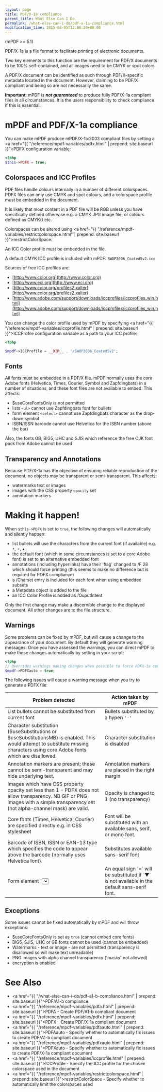 ```yaml
---
layout: page
title: PDF/X-1a compliance
parent_title: What Else Can I Do
permalink: /what-else-can-i-do/pdf-x-1a-compliance.html
modification_time: 2015-08-05T12:00:20+00:00
---
```


(mPDF >= 5.1)

PDF/X-1a is a file format to facilitate printing of electronic documents.

Two key elements to this function are the requirement for PDF/X documents to be 100% self-contained, and all images 
need to be CMYK or spot colors.

A PDF/X document can be identified as such through PDF/X-specific metadata located in the document. However, 
claiming to be PDF/X compliant and being so are not necessarily the same.

**Important**: mPDF is ***not guaranteed*** to produce fully PDF/X-1a compliant files in all circumstances. 
It is the users responsibility to check compliance if this is essential.

# mPDF and PDF/X-1a compliance

You can make mPDF produce mPDF/X-1a:2003 compliant files by setting 
a <a href="{{ "/reference/mpdf-variables/pdfx.html" | prepend: site.baseurl }}">PDFX</a> configuration variable:

```php
<?php
$this->PDFX = true;

```

## Colorspaces and ICC Profiles

PDF files handle colours internally in a number of different colorspaces. PDFX files can only use CMYK and spot colours, 
and a colorspace profile must be embedded in the document.

It is likely that most content in a PDF file will be RGB unless you have specifically defined otherwise e.g. 
a CMYK JPG image file, or colours defined as CMYK() etc.

Colorspaces can be altered using 
<a href="{{ "/reference/mpdf-variables/restrictcolorspace.html" | prepend: site.baseurl }}">restrictColorSpace</a>.

An ICC Color profile must be embedded in the file.

A default CMYK ICC profile is included with mPDF: `SWOP2006_Coated5v2.icc`

Sources of free ICC profiles are:

- [http://www.color.org](http://www.color.org)
- [http://www.eci.org](http://www.eci.org)
- [http://www.color.org/profiles2.xalter](http://www.color.org/profiles2.xalter) 
- [http://www.adobe.com/support/downloads/iccprofiles/iccprofiles_win.html](http://www.adobe.com/support/downloads/iccprofiles/iccprofiles_win.html) 

You can change the color profile used by mPDF by specifying 
<a href="{{ "/reference/mpdf-variables/iccprofile.html" | prepend: site.baseurl }}">ICCProfile</a> configuration variable as 
a path to your ICC profile:

```php
<?php

$mpdf->ICCProfile = __DIR__ . '/SWOP2006_Coated5v2';

```

## Fonts

All fonts must be embedded in a PDF/X file. mPDF normally uses the core Adobe fonts (Helvetica, Times, Courier, 
Symbol and Zapfdingbats) in a number of situations, and these font files are not available to embed. This affects:

- <span class="parameter">$useCoreFontsOnly</span> is not permitted
- lists `<ul>` cannot use Zapfdingbats font for bullets
- form element `<select>` cannot use Zapfdingbats character as the drop-down symbol
- ISBN/ISSN barcode cannot use Helvetica for the ISBN number (above the bar)

Also, the fonts GB, BIG5, UHC and SJIS which reference the free CJK font pack from Adobe cannot be used

## Transparency and Annotations

Because PDF/X-1a has the objective of ensuring reliable reproduction of the document, no objects may be transparent 
or semi-transparent. This affects:

- watermarks text or images
- images with the CSS property `opacity` set
- annotation markers

# Making it happen!

When `$this->PDFX` is set to `true`, the following changes will automatically and silently happen:

- list bullets will use the characters from the current font (if available) e.g. `•`, `⚬`, `▪` 
- the default font (which in some circumstances is set to a core Adobe font) is set to an alternative embedded font
- annotations (including hyperlinks) have their 'flag' changed to /F 28 which should force printing 
  (this seems to make no difference but is required for PDFX compliance)
- a /Charset entry is included for each font when using embedded subsets
- a Metadata object is added to the file 
- an ICC Color Profile is added as /OuputIntent

Only the first change may make a discernible change to the displayed document. All other changes are to the file structure.

## Warnings

Some problems can be fixed by mPDF, but will cause a change to the appearance of your document. By default they will 
generate warning messages. Once you have assessed the warnings, you can direct mPDF to make these changes automatically 
by setting in your script:

```php
<?php
// Overrides warnings making changes when possible to force PDFX-1a compliance
$mpdf->PDFXauto = true; 

```

The following issues will cause a warning message when you try to generate a PDFX file:

<table class="table">
<thead>
<tr>
  <th>Problem detected</th>
  <th>Action taken by mPDF</th>
</tr>
</thead>
<tbody>
<tr>
  <td>List bullets cannot be substituted from current font</td>
  <td>Bullets substituted by a hypen <code>'-'</code></td>
</tr>
<tr>
  <td>Character substitution (<span class="parameter">$useSubstitutions</span> or 
  <span class="parameter">$useSubstitutionsMB</span>) is enabled. This would attempt to substitute 
  missing characters using core Adobe fonts which are disallowed.</td>
  <td>Character substitution is disabled</td>
</tr>
<tr>
  <td>Annotation markers are present; these cannot be semi-transparent and may hide underlying text.</td>
  <td>Annotation markers are placed in the right margin</td>
</tr>
<tr>
  <td>Images which have CSS property opacity set less than 1 - PDFX does not allow transparency. NB GIF or 
  PNG images with a simple transparency set (not alpha-channel mask) are valid.
  </td>
  <td>Opacity is changed to 1 (no transparency)</td>
</tr>
<tr>
  <td>Core fonts (Times, Helvetica, Courier) are specified directly e.g. in CSS stylesheet</td>
  <td>Font will be substituted with an available sans, serif, or mono font.</td>
</tr>
<tr>
  <td>
  Barcode of ISBN, ISSN or EAN-13 type which specifies the code to appear above the barcode 
  (normally uses Helvetica font).
  </td>
  <td>Substitutes available sans-serif font</td>
</tr>
<tr>
  <td markdown="1">
  Form element `<select>` which normally uses a Zapfdingbats character for the drop-down symbol.
  </td>
  <td markdown="1">
  An equal sign `=` will be substituted if `▼` is not available in the default sans-serif font.
  </td>
</tr>
</tbody>
</table>


## Exceptions

Some issues cannot be fixed automatically by mPDF and will throw exceptions:

- <span class="parameter">$useCoreFontsOnly</span> is set as `true` (cannot embed core fonts)
- BIG5, SJIS, UHC or GB fonts cannot be used (cannot be embedded)
- Watermarks - text or image - are not permitted (transparency is disallowed so will make text unreadable)
- PNG images with alpha channel transparency ('masks' not allowed)
- encryption is enabled

# See Also

- <a href="{{ "/what-else-can-i-do/pdf-a1-b-compliance.html" | prepend: site.baseurl }}">PDF/A1-b compliance</a>
- <a href="{{ "/reference/mpdf-variables/pdfa.html" | prepend: site.baseurl }}">PDFA</a> - Create PDF/A1-b compliant document
- <a href="{{ "/reference/mpdf-variables/pdfx.html" | prepend: site.baseurl }}">PDFX</a> - Create PDF/X-1a compliant document
- <a href="{{ "/reference/mpdf-variables/pdfaauto.html" | prepend: site.baseurl }}">PDFAauto</a> - Specify whether to automatically fix issues to create PDF/A1-b compliant document
- <a href="{{ "/reference/mpdf-variables/pdfxauto.html" | prepend: site.baseurl }}">PDFXauto</a> - Specify whether to automatically fix issues to create PDF/X-1a compliant document
- <a href="{{ "/reference/mpdf-variables/iccprofile.html" | prepend: site.baseurl }}">ICCProfile</a> - Specify the ICC profile for the chosen colorspace used in the document
- <a href="{{ "/reference/mpdf-variables/restrictcolorspace.html" | prepend: site.baseurl }}">restrictColorSpace</a> - Specify whether to automatically limit the colorspaces used

